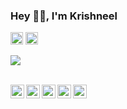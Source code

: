 ### Hey 👋🏽, I'm Krishneel 
<code><img height="20" src="https://static.dwcdn.net/css/flag-icons/flags/4x3/fj.svg"></code>
<code><img height="20" src="https://static.dwcdn.net/css/flag-icons/flags/4x3/jp.svg"></code>

![](https://visitor-badge.glitch.me/badge?page_id=iKrishneel.iKrishneel)


<br/>
<a href="https://hub.docker.com/u/krishneel">
  <img align="left" alt="Krishneel's Docker Hub" width="22px" src="https://cdn.jsdelivr.net/npm/simple-icons@3.4.0/icons/docker.svg" />
</a>
<a href="https://travis-ci.com/">
  <img align="left" alt="Krishneel's Travis Ci" width="22px" src="https://cdn.jsdelivr.net/npm/simple-icons@3.4.0/icons/travisci.svg" />
</a>
<a href="https://github.com/iKrishneel">
  <img align="left" alt="Krishneel's GitHub" width="22px" src="https://cdn.jsdelivr.net/npm/simple-icons@v3/icons/github.svg" />
</a>
<a href="https://www.linkedin.com/in/ikrishneel/">
  <img align="left" alt="Krishneels's LinkdeIN" width="22px" src="https://cdn.jsdelivr.net/npm/simple-icons@v3/icons/linkedin.svg" />
</a>
<a href="https://scholar.google.com/citations?hl=en&user=tPZ59uIAAAAJ">
  <img align="left" alt="Krishneel's Google Scholar" width="22px" src="https://cdn.jsdelivr.net/npm/simple-icons@v3/icons/googlescholar.svg" />
</a>
<br/>

